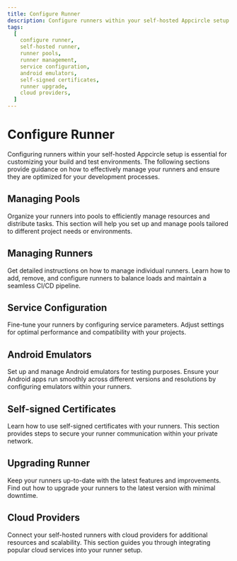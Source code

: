 ```yaml
---
title: Configure Runner
description: Configure runners within your self-hosted Appcircle setup to optimize your build and test environments. Learn how to manage pools, runners, services, Android emulators, and more.
tags:
  [
    configure runner,
    self-hosted runner,
    runner pools,
    runner management,
    service configuration,
    android emulators,
    self-signed certificates,
    runner upgrade,
    cloud providers,
  ]
---
```


# Configure Runner

Configuring runners within your self-hosted Appcircle setup is essential for customizing your build and test environments. The following sections provide guidance on how to effectively manage your runners and ensure they are optimized for your development processes.

## Managing Pools

Organize your runners into pools to efficiently manage resources and distribute tasks. This section will help you set up and manage pools tailored to different project needs or environments.

## Managing Runners

Get detailed instructions on how to manage individual runners. Learn how to add, remove, and configure runners to balance loads and maintain a seamless CI/CD pipeline.

## Service Configuration

Fine-tune your runners by configuring service parameters. Adjust settings for optimal performance and compatibility with your projects.

## Android Emulators

Set up and manage Android emulators for testing purposes. Ensure your Android apps run smoothly across different versions and resolutions by configuring emulators within your runners.

## Self-signed Certificates

Learn how to use self-signed certificates with your runners. This section provides steps to secure your runner communication within your private network.

## Upgrading Runner

Keep your runners up-to-date with the latest features and improvements. Find out how to upgrade your runners to the latest version with minimal downtime.

## Cloud Providers

Connect your self-hosted runners with cloud providers for additional resources and scalability. This section guides you through integrating popular cloud services into your runner setup.
